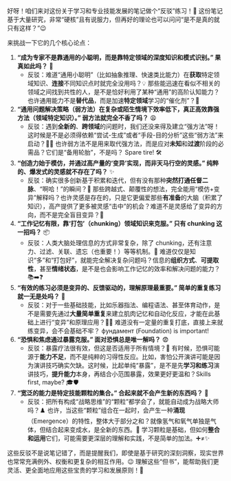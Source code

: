 好呀！咱们来对这份关于学习和专业技能发展的笔记做个“反驳”练习！🧐 这份笔记基于大量研究，非常“硬核”且有说服力，但再好的理论也可以问问“是不是真的就只有这样？”😉

来挑战一下它的几个核心论点：

1.  **“成为专家不是靠通用的小聪明，而是靠特定领域的深度知识和模式识别。” 果真如此吗？** 🤔
    *   反驳：难道“通用小聪明”（比如抽象推理、快速类比能力）在**获取**特定领域知识、**连接**不同知识点时就完全没用吗？💡 那些能迅速在看似不相关的领域之间找到共性的人，是不是恰好利用了某种“通用”的高阶认知能力？也许通用能力不是**替代品**，而是加速**特定领域**学习的“催化剂”？🚀
2.  **“通用问题解决策略（弱方法）在复杂或陌生情境下效率低下，真正高效靠强方法（领域特定知识）。” 弱方法就完全不香了吗？** 😩
    *   反驳：遇到**全新的**、**跨领域**的问题时，我们还没来得及建立“强方法”呀！这时候是不是必须得依赖“尝试-生成”或者“手段-目的分析”这些“弱方法”来启动？🚶‍♀️ 也许弱方法不是用来取代强方法，而是应对**未知**和**过渡**阶段的必需品？它们是“备用轮胎”，不是吗？ Spare tire! 🛠️
3.  **“创造力始于模仿，并通过高产量的‘变异’实现，而非天马行空的灵感。” 纯粹的、爆发式的灵感就不存在了吗？** ✨
    *   反驳：确实很多创新基于积累和迭代，但有没有那种**突然打通任督二脉**、“啊哈！”的瞬间？🤯 那些跨越式、颠覆性的想法，完全能用“模仿+变异”解释吗？也许灵感是存在的，只是它更偏爱那些**有准备**的大脑（积累了知识），高产提供了更多被灵感“击中”的机会？难道不是灵感给了变异的方向，而不是完全盲目变异？🎯
4.  **“工作记忆有限，靠‘打包’（chunking）领域知识来克服。” 只有 chunking 这一招吗？** 📦
    *   反驳：人类大脑处理信息的方式非常复杂，除了 chunking，还有注意力、过滤、关联、遗忘（也重要！）等等机制。🧠 难道仅仅是知识“多”和“打包好”，就能完全解决复杂问题吗？信息的**组织方式**、**可提取性**，甚至**情绪状态**，是不是也会影响工作记忆的效率和解决问题的能力？📚➡️❓
5.  **“有效的练习必须是变异的、反馈驱动的，理解原理最重要。” 简单的重复练习就一无是处吗？** 🔄
    *   反驳：对于一些基础技能，比如乐器指法、编程语法、甚至体育动作，是不是需要先通过**大量简单重复**来建立肌肉记忆和自动化反应，才能在此基础上进行“变异”和原理应用？🎻🏀 难道没有一定量的重复打底，直接上来就练变异，会不会基础不牢？ фундамент (Foundation) is important!
6.  **“恐惧和焦虑通过暴露克服。” 面对恐惧总是唯一解吗？** 😨
    *   反驳：暴露疗法很有效，但这是否适用于所有情境？🤔 有时候，恐惧可能源于**能力不足**，而不是纯粹的习得性反应。比如，害怕公开演讲可能是因为演讲技巧确实欠缺。这时候，比起单纯“暴露”，是不是先**学习和练习**演讲技巧，**提升能力**本身，再结合小范围暴露，效果更好更温和？Skills first, maybe? 🎓🛡️
7.  **“宽泛的能力是特定技能颗粒的集合。” 合起来就不会产生新的东西吗？** 🤔
    *   反驳：把所有构成“战略思维”的“颗粒”都学会了，就能自动成为战略大师吗？♟️ 也许，当这些“颗粒”组合在一起时，会产生一种**涌现**（Emergence）的特性，整体大于部分之和？就像氢气和氧气单独是气体，但结合起来变成水，是全新的东西。🌊 学习颗粒是基础，但如何**整合和运用**它们，可能需要更深层的理解和实践，不是简单的加法。➕≠✨

这些反驳不是说笔记错了，而是提醒我们，即使是基于研究的深刻洞察，现实世界也常常充满例外、权衡和更复杂的相互作用。😉 理解这些“但书”，能帮助我们更灵活、更全面地应用这些宝贵的学习和发展原则！💯